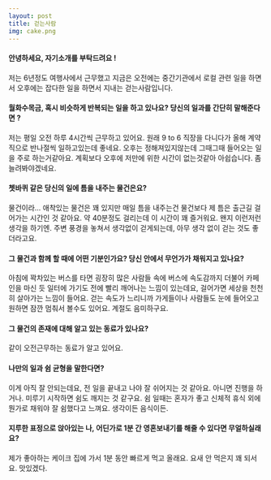 ```yaml
---
layout: post
title: 걷는사람
img: cake.png 
---
```



#### 안녕하세요, 자기소개를 부탁드려요 !

저는 6년정도 여행사에서 근무했고 지금은 오전에는 중간기관에서 로컬 관련 일을 하면서 오후에는 잡다한 일을 하면서 지내는 걷는사람입니다.

#### 월화수목금, 혹시 비슷하게 반복되는 일을 하고 있나요? 당신의 일과를 간단히 말해준다면 ?

저는 평일 오전 하루 4시간씩 근무하고 있어요. 원래 9 to 6 직장을 다니다가 올해 계약직으로 반나절씩 일하고있는데 좋네요. 
오후는 정해져있지않는데 그때그때 들어오는 일을 주로 하는거같아요. 계획보다 오후에 저만에 위한 시간이 없는것같아 아쉽습니다. 좀 늘려봐야겠네요. 

#### 쳇바퀴 같은 당신의 일에 틈을 내주는 물건은요?

물건이라... 애착있는 물건은 꽤 있지만 매일 틈을 내주는건 물건보다 제 틈은 출근길 걸어가는 시간인 것 같아요. 
약 40분정도 걸리는데 이 시간이 꽤 즐거워요. 왠지 이런저런 생각을 하기엔. 주변 풍경을 놓쳐서 생각없이 걷게되는데, 아무 생각 없이 걷는 것도 좋더라고요. 

#### 그 물건과 함께 할 때에 어떤 기분인가요? 당신 안에서 무언가가 채워지고 있나요?

아침에 꽉차있는 버스를 타면 굉장히 많은 사람들 속에 버스에 속도감까지 더불어 카페인을 마신 듯 일터에 가기도 전에 빨리 깨어나는 느낌이 있는데요, 
걸어가면 세상을 천천히 살아가는 느낌이 들어요. 
걷는 속도가 느리니까 가게들이나 사람들도 눈에 들어오고 원하면 잠깐 멈춰서 볼수도 있어요. 계절도 음미하구요.

#### 그 물건의 존재에 대해 알고 있는 동료가 있나요?

같이 오전근무하는 동료가 알고 있어요.

#### 나만의 일과 쉼 균형을 말한다면?

이게 아직 잘 안되는데요, 전 일을 끝내고 나야 잘 쉬어지는 것 같아요. 아니면 진행을 하거나. 
미루기 시작하면 쉼도 깨지는 것 같구요. 쉼 일때는 혼자가 좋고 신체적 휴식 외에 뭔가로 채워야 잘 쉼했다고 느껴요. 생각이든 음식이든.

#### 지루한 표정으로 앉아있는 나, 어딘가로 1분 간 영혼보내기를 해줄 수 있다면 무얼하실래요?

제가 좋아하는 케이크 집에 가서 1분 동안 빠르게 먹고 올래요. 요새 안 먹은지 꽤 되서요. 맛있겠다.

